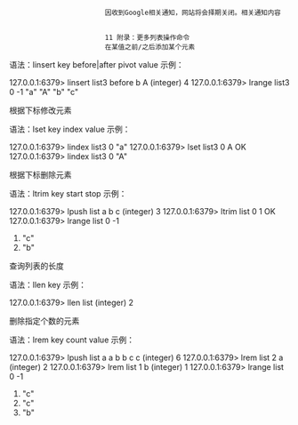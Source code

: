 
                            
                            因收到Google相关通知，网站将会择期关闭。相关通知内容
                            
                            
                            11 附录：更多列表操作命令
                            在某值之前/之后添加某个元素

语法：linsert key before|after pivot value 示例：

127.0.0.1:6379> linsert list3 before b A
(integer) 4
127.0.0.1:6379> lrange list3 0 -1
"a"
"A"
"b"
"c"



根据下标修改元素

语法：lset key index value 示例：

127.0.0.1:6379> lindex list3 0
"a"
127.0.0.1:6379> lset list3 0 A
OK
127.0.0.1:6379> lindex list3 0
"A"



根据下标删除元素

语法：ltrim key start stop 示例：

127.0.0.1:6379> lpush list a b c
(integer) 3
127.0.0.1:6379> ltrim list 0 1
OK
127.0.0.1:6379> lrange list 0 -1
1) "c"
2) "b"



查询列表的长度

语法：llen key 示例：

127.0.0.1:6379> llen list
(integer) 2



删除指定个数的元素

语法：lrem key count value 示例：

127.0.0.1:6379> lpush list a a b b c c
(integer) 6
127.0.0.1:6379> lrem list 2 a
(integer) 2
127.0.0.1:6379> lrem list 1 b
(integer) 1
127.0.0.1:6379> lrange list 0 -1
1) "c"
2) "c"
3) "b"



                        
                        
                            